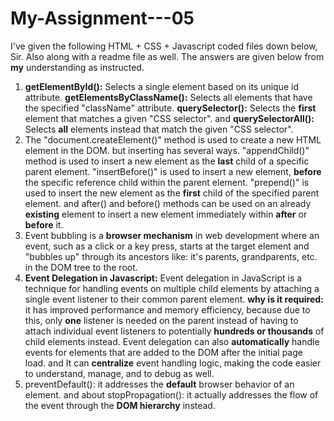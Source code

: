 # My-Assignment---05
I've given the following HTML + CSS + Javascript coded files down below, Sir. Also along with a readme file as well. The answers are given below from **my** understanding as instructed.
1. **getElementById():** Selects a single element based on its unique id attribute.
**getElementsByClassName():** Selects all elements that have the specified "className" attribute.
**querySelector():** Selects the **first** element that matches a given "CSS selector".
and **querySelectorAll():** Selects **all** elements instead that match the given "CSS selector".
2. The "document.createElement()" method is used to create a new HTML element in the DOM. but inserting has several ways. "appendChild()" method is used to insert a new element as the **last** child of a specific parent element. "insertBefore()" is used to insert a new element, **before** the specific reference child within the parent element. "prepend()" is used to insert the new element as the **first** child of the specified parent element. and after() and before() methods can be used on an already **existing** element to insert a new element immediately within **after** or **before** it.
3. Event bubbling is a **browser mechanism** in web development where an event, such as a click or a key press, starts at the target element and "bubbles up" through its ancestors like: it's parents, grandparents, etc. in the DOM tree to the root.
4. **Event Delegation in Javascript:** Event delegation in JavaScript is a technique for handling events on multiple child elements by attaching a single event listener to their common parent element. **why is it required:** it has improved performance and memory efficiency, because due to this, only **one** listener is needed on the parent instead of having to attach individual event listeners to potentially **hundreds or thousands** of child elements instead. Event delegation can also **automatically** handle events for elements that are added to the DOM after the initial page load. and It can **centralize** event handling logic, making the code easier to understand, manage, and to debug as well.
5. preventDefault(): it addresses the **default** browser behavior of an element.
and about stopPropagation(): it actually addresses the flow of the event through the **DOM hierarchy** instead.
